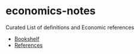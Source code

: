 # economics-notes
Curated List of definitions and Economic references

- [Bookshelf](Bookshelf.md)
- [References](References.md)
